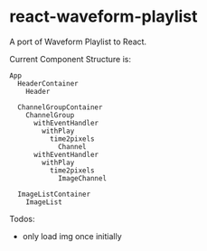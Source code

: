 # react-waveform-playlist
A port of Waveform Playlist to React.

Current Component Structure is:

```
App
  HeaderContainer
    Header

  ChannelGroupContainer
    ChannelGroup
      withEventHandler
        withPlay
          time2pixels
            Channel
      withEventHandler
        withPlay
          time2pixels
            ImageChannel

  ImageListContainer
    ImageList

```

Todos:
- only load img once initially
